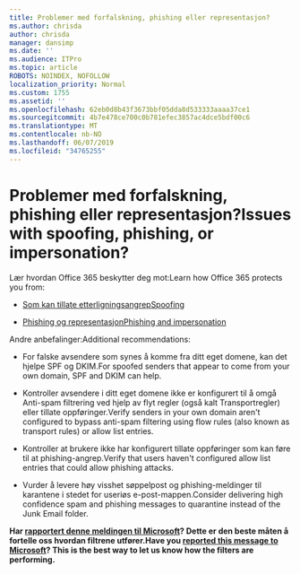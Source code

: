 ```yaml
---
title: Problemer med forfalskning, phishing eller representasjon?
ms.author: chrisda
author: chrisda
manager: dansimp
ms.date: ''
ms.audience: ITPro
ms.topic: article
ROBOTS: NOINDEX, NOFOLLOW
localization_priority: Normal
ms.custom: 1755
ms.assetid: ''
ms.openlocfilehash: 62eb0d8b43f3673bbf05dda8d533333aaaa37ce1
ms.sourcegitcommit: 4b7e478ce700c0b781efec3857ac4dce5bdf00c6
ms.translationtype: MT
ms.contentlocale: nb-NO
ms.lasthandoff: 06/07/2019
ms.locfileid: "34765255"
---
```

# <a name="issues-with-spoofing-phishing-or-impersonation"></a><span data-ttu-id="f14f5-102">Problemer med forfalskning, phishing eller representasjon?</span><span class="sxs-lookup"><span data-stu-id="f14f5-102">Issues with spoofing, phishing, or impersonation?</span></span>

<span data-ttu-id="f14f5-103">Lær hvordan Office 365 beskytter deg mot:</span><span class="sxs-lookup"><span data-stu-id="f14f5-103">Learn how Office 365 protects you from:</span></span>

- [<span data-ttu-id="f14f5-104">Som kan tillate etterligningsangrep</span><span class="sxs-lookup"><span data-stu-id="f14f5-104">Spoofing</span></span>](https://docs.microsoft.com/office365/securitycompliance/anti-spoofing-protection)

- [<span data-ttu-id="f14f5-105">Phishing og representasjon</span><span class="sxs-lookup"><span data-stu-id="f14f5-105">Phishing and impersonation</span></span>](https://docs.microsoft.com/office365/securitycompliance/atp-anti-phishing)

<span data-ttu-id="f14f5-106">Andre anbefalinger:</span><span class="sxs-lookup"><span data-stu-id="f14f5-106">Additional recommendations:</span></span>

- <span data-ttu-id="f14f5-107">For falske avsendere som synes å komme fra ditt eget domene, kan det hjelpe SPF og DKIM.</span><span class="sxs-lookup"><span data-stu-id="f14f5-107">For spoofed senders that appear to come from your own domain, SPF and DKIM can help.</span></span>

- <span data-ttu-id="f14f5-108">Kontroller avsendere i ditt eget domene ikke er konfigurert til å omgå Anti-spam filtrering ved hjelp av flyt regler (også kalt Transportregler) eller tillate oppføringer.</span><span class="sxs-lookup"><span data-stu-id="f14f5-108">Verify senders in your own domain aren't configured to bypass anti-spam filtering using flow rules (also known as transport rules) or allow list entries.</span></span>

- <span data-ttu-id="f14f5-109">Kontroller at brukere ikke har konfigurert tillate oppføringer som kan føre til at phishing-angrep.</span><span class="sxs-lookup"><span data-stu-id="f14f5-109">Verify that users haven't configured allow list entries that could allow phishing attacks.</span></span>

- <span data-ttu-id="f14f5-110">Vurder å levere høy visshet søppelpost og phishing-meldinger til karantene i stedet for useriøs e-post-mappen.</span><span class="sxs-lookup"><span data-stu-id="f14f5-110">Consider delivering high confidence spam and phishing messages to quarantine instead of the Junk Email folder.</span></span>

<span data-ttu-id="f14f5-111">**Har [rapportert denne meldingen til Microsoft](https://support.office.com/article/b5caa9f1-cdf3-4443-af8c-ff724ea719d2)? Dette er den beste måten å fortelle oss hvordan filtrene utfører.**</span><span class="sxs-lookup"><span data-stu-id="f14f5-111">**Have you [reported this message to Microsoft](https://support.office.com/article/b5caa9f1-cdf3-4443-af8c-ff724ea719d2)? This is the best way to let us know how the filters are performing.**</span></span>

